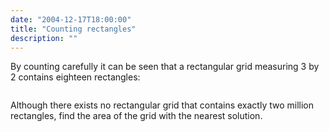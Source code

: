 ```yaml
---
date: "2004-12-17T18:00:00"
title: "Counting rectangles"
description: ""
---
```


<p>By counting carefully it can be seen that a rectangular grid measuring 3 by 2 contains eighteen rectangles:</p>
<div style="text-align:center;">
<img alt="" class="dark_img" src="/images/p085.png"/></div>
<p>Although there exists no rectangular grid that contains exactly two million rectangles, find the area of the grid with the nearest solution.</p>

